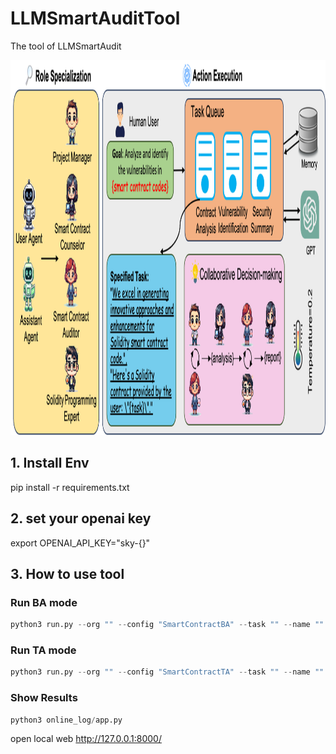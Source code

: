 # LLMSmartAuditTool
The tool of LLMSmartAudit

<img src='framework.png' height=600>


## 1. Install Env
pip install -r requirements.txt

## 2. set your openai key
export OPENAI_API_KEY="sky-{}"

## 3. How to use tool
###  Run BA mode
```python
python3 run.py --org "" --config "SmartContractBA" --task "" --name ""
```

### Run TA mode
```python
python3 run.py --org "" --config "SmartContractTA" --task "" --name ""
```

### Show Results
```python
python3 online_log/app.py
```
open local web http://127.0.0.1:8000/
